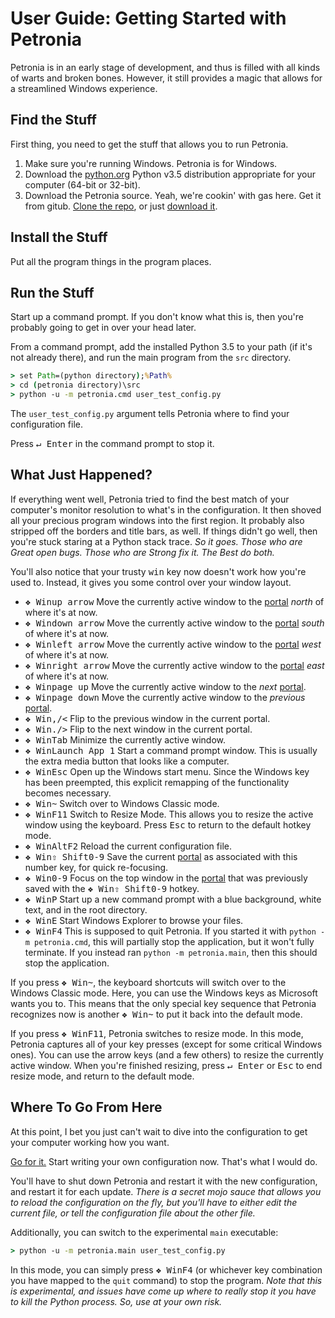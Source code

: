 # User Guide: Getting Started with Petronia

Petronia is in an early stage of development, and thus is filled with all
kinds of warts and broken bones.  However, it still provides a magic that
allows for a streamlined Windows experience.


## Find the Stuff

First thing, you need to get the stuff that allows you to run Petronia.

1. Make sure you're running Windows.  Petronia is for Windows.
2. Download the [python.org](https://python.org) Python v3.5 distribution
    appropriate for your computer (64-bit or 32-bit).
3. Download the Petronia source.  Yeah, we're cookin' with gas here.
    Get it from gitub.
    [Clone the repo](https://github.com/groboclown/petronia), or just
    [download it](https://github.com/groboclown/petronia/archive/master.zip).


## Install the Stuff

Put all the program things in the program places.


## Run the Stuff

Start up a command prompt.  If you don't know what this is, then you're
probably going to get in over your head later.

From a command prompt, add the installed Python 3.5 to your path (if it's not
already there), and run the main program from the `src` directory.
 
```cmd
> set Path=(python directory);%Path%
> cd (petronia directory)\src
> python -u -m petronia.cmd user_test_config.py
```

The `user_test_config.py` argument tells Petronia where to find your
configuration file.

Press <kbd>&crarr; Enter</kbd> in the command prompt to stop it.


## What Just Happened?

If everything went well, Petronia tried to find the best match of your
computer's monitor resolution to what's in the configuration.  It then
shoved all your precious program windows into the first region.  It probably
also stripped off the borders and title bars, as well.  If things didn't
go well, then you're stuck staring at a Python stack trace.  *So it goes.
Those who are Great open bugs.  Those who are Strong fix it.   The Best do
both.*

You'll also notice that your trusty <kbd>win</kbd> key now doesn't work how
you're used to.  Instead, it gives you some control over your window layout.

 * <kbd>&#x2756; Win</kbd><kbd>up arrow</kbd> Move the currently active
    window to the [portal](user-configuration.md#splits-and-portals) *north* of where it's at now.
 * <kbd>&#x2756; Win</kbd><kbd>down arrow</kbd> Move the currently active
    window to the [portal](user-configuration.md#splits-and-portals) *south* of where it's at now.
 * <kbd>&#x2756; Win</kbd><kbd>left arrow</kbd> Move the currently active
    window to the [portal](user-configuration.md#splits-and-portals) *west* of where it's at now.
 * <kbd>&#x2756; Win</kbd><kbd>right arrow</kbd> Move the currently active
    window to the [portal](user-configuration.md#splits-and-portals) *east* of where it's at now.
 * <kbd>&#x2756; Win</kbd><kbd>page up</kbd> Move the currently active window
    to the *next* [portal](user-configuration.md#splits-and-portals).
 * <kbd>&#x2756; Win</kbd><kbd>page down</kbd> Move the currently active
    window to the *previous* [portal](user-configuration.md#splits-and-portals).
 * <kbd>&#x2756; Win</kbd><kbd>,/&lt;</kbd> Flip to the previous window in the
    current portal.
 * <kbd>&#x2756; Win</kbd><kbd>./&gt;</kbd> Flip to the next window in the
    current portal.
 * <kbd>&#x2756; Win</kbd><kbd>Tab</kbd> Minimize the currently active window. 
 * <kbd>&#x2756; Win</kbd><kbd>Launch App 1</kbd> Start a command prompt
    window.  This is usually the extra media button that looks like a
    computer.
 * <kbd>&#x2756; Win</kbd><kbd>Esc</kbd> Open up the Windows start menu.
    Since the Windows key has been preempted, this explicit remapping of the
    functionality becomes necessary.
 * <kbd>&#x2756; Win</kbd><kbd>~</kbd> Switch over to Windows Classic mode.
 * <kbd>&#x2756; Win</kbd><kbd>F11</kbd> Switch to Resize Mode.  This allows
    you to resize the active window using the keyboard.  Press
    <kbd>Esc</kbd> to return to the default hotkey mode.
 * <kbd>&#x2756; Win</kbd><kbd>Alt</kbd><kbd>F2</kbd> Reload the current
    configuration file.
 * <kbd>&#x2756; Win</kbd><kbd>&#x21e7; Shift</kbd><kbd>0-9</kbd> Save the
    current [portal](user-configuration.md#splits-and-portals) as associated
    with this number key, for quick re-focusing.
 * <kbd>&#x2756; Win</kbd><kbd>0-9</kbd> Focus on the top window in the
    [portal](user-configuration.md#splits-and-portals) that was previously
    saved with the
    <kbd>&#x2756; Win</kbd><kbd>&#x21e7; Shift</kbd><kbd>0-9</kbd> hotkey.
 * <kbd>&#x2756; Win</kbd><kbd>P</kbd> Start up a new command prompt with a
    blue background, white text, and in the root directory.
 * <kbd>&#x2756; Win</kbd><kbd>E</kbd> Start Windows Explorer to browse
    your files.
 * <kbd>&#x2756; Win</kbd><kbd>F4</kbd> This is supposed to quit Petronia.
    If you started it with `python -m petronia.cmd`, this will partially stop
    the application, but it won't fully terminate.  If you instead ran
    `python -m petronia.main`, then this should stop the application.

If you press <kbd>&#x2756; Win</kbd><kbd>~</kbd>, the keyboard shortcuts will
switch over to the Windows Classic mode.  Here, you can use the Windows keys
as Microsoft wants you to.  This means that the only special key sequence that
Petronia recognizes now is another <kbd>&#x2756; Win</kbd><kbd>~</kbd> to put
it back into the default mode.

If you press <kbd>&#x2756; Win</kbd><kbd>F11</kbd>, Petronia switches to
resize mode.  In this mode, Petronia captures all of your key presses (except
for some critical Windows ones).  You can use the arrow keys (and a few
others) to resize the currently active window.  When you're finished
resizing, press <kbd>&crarr; Enter</kbd> or <kbd>Esc</kbd> to end resize mode,
and return to the default mode.


## Where To Go From Here

At this point, I bet you just can't wait to dive into the configuration to
get your computer working how you want.

[Go for it.](user-configuration.md)  Start writing your own configuration now.
That's what I would do.

You'll have to shut down Petronia and restart it with the new configuration,
and restart it for each update.  *There is a secret mojo sauce that allows
you to reload the configuration on the fly, but you'll have to either edit
the current file, or tell the configuration file about the other file.*

Additionally, you can switch to the experimental `main` executable:

```cmd
> python -u -m petronia.main user_test_config.py
```

In this mode, you can simply press <kbd>&#x2756; Win</kbd><kbd>F4</kbd>
(or whichever key combination you have mapped to the `quit` command) to stop
the program.  *Note that this is experimental, and issues have come up where
to really stop it you have to kill the Python process.  So, use at your own
risk.*
